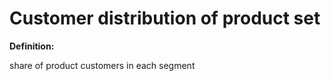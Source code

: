 # Customer distribution of product set

**Definition:**

share of product customers in each segment

